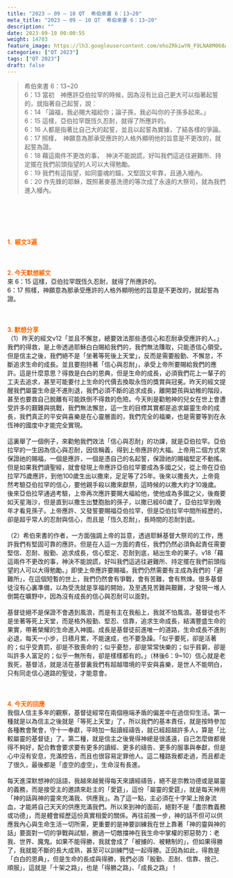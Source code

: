```yaml
---
title: "2023 – 09 – 10 QT  希伯來書 6：13~20"
meta_title: "2023 – 09 – 10 QT  希伯來書 6：13~20"
description: ""
date: 2023-09-10 00:00:55
weight: 14703
feature_image: https://lh3.googleusercontent.com/ehoZRkiwYN_F9LNA8M068AYxt73EavCZno-PD1cJRuf5BbSkQVUWr3gNEbt5kSs28Pb_Elg17kSrtf9ybWvojWoMV6I4tPM3vGRGDq6GkKkPdL2Gut4QAIw4-uykKUAtNiKgQKntvsU=w800
categories: ["QT 2023"]
tags: ["QT 2023"]
draft: false
---
```


<blockquote>希伯來書 6：13~20<br />
6：13 當初　神應許亞伯拉罕的時候，因為沒有比自己更大可以指著起誓的，就指著自己起誓，說：<br />
6：14 「論福，我必賜大福給你；論子孫，我必叫你的子孫多起來。」<br />
6：15 這樣，亞伯拉罕既恆久忍耐，就得了所應許的。<br />
6：16 人都是指著比自己大的起誓，並且以起誓為實據，了結各樣的爭論。<br />
6：17 照樣，　神願意為那承受應許的人格外顯明他的旨意是不更改的，就起誓為證。<br />
6：18 藉這兩件不更改的事，　神決不能說謊，好叫我們這逃往避難所、持定擺在我們前頭指望的人可以大得勉勵。<br />
6：19 我們有這指望，如同靈魂的錨，又堅固又牢靠，且通入幔內。<br />
6：20 作先鋒的耶穌，既照著麥基洗德的等次成了永遠的大祭司，就為我們進入幔內。</blockquote><br />
&nbsp;<br />
<br />
&nbsp;<br />
<br />
<span style="color: #ff6600;"><strong>1.  經文3遍</strong></span><br />
<br />
&nbsp;<br />
<br />
<span style="color: #ff6600;"><strong>2. 今天默想經文<br />
</strong></span>來 6：15 這樣，亞伯拉罕既恆久忍耐，就得了所應許的。<br />
6：17 照樣，神願意為那承受應許的人格外顯明他的旨意是不更改的，就起誓為證。<br />
<br />
&nbsp;<br />
<br />
<strong><span style="color: #ff6600;">3. 默想分享<br />
</span></strong>（1）昨天的經文v12「並且不懈怠，總要效法那些憑信心和忍耐承受應許的人。」我們的得救，是上帝透過耶穌白白賜給我們的，我們無法賺取，只能憑信心領受。但是信主之後，我們絕不是「坐著等死後上天堂」，反而是需要殷勤、不懈怠，不斷追求生命的成長。並且要抱持著「信心與忍耐」，承受上帝所要賜給我們的應許。這是什麼意思？得救是白白的恩典，但是生命的成長，必須我們花上一輩子的工夫去追求，甚至可能要付上生命的代價去換取永恆的獎賞與冠冕。昨天的經文提醒我們屬靈生命是不進則退，我們必須不斷的追求成長，離開嬰孩與幼稚的階段，甚至也要救自己脫離有可能跌倒不得救的危險。今天則是勸勉神的兒女在世上會遭受許多的艱難與挑戰，我們無法懈怠，這一生的目標其實都是追求屬靈生命的成長，我們真正的平安與喜樂是在心靈層面的，我們完全的福樂，也是需要等到在永恆神的國度中才能完全實現。<br />
<br />
這裏舉了一個例子，來勸勉我們效法「信心與忍耐」的功課，就是亞伯拉罕。亞伯拉罕的一生因為信心與忍耐，因信稱義，得到上帝應許的大福。上帝用二個方式來保證祂的賜福，一個是應許，一個是憑自己的名起誓，保證祂的賜福堅定不動搖。但是如果我們讀聖經，就會發現上帝應許亞伯拉罕要成為多國之父，從上帝在亞伯拉罕75歲應許，到他100歲生出以撒來，足足等了25年。後來以撒長大，上帝竟然考驗亞伯拉罕的信心，要他親手殺以撒來獻祭，這時候的以撒大約才10幾歲。後來亞伯拉罕通過考驗，上帝再次應許要賜大福給他，使他成為多國之父，後裔要如天星海沙，但是直到以撒生出雙胞胎的孫子，以撒已經60歲了，亞伯拉罕到晚年才看見孫子。上帝應許、又發誓要賜福亞伯拉罕，但是亞伯拉罕中間所經歷的，卻是超乎常人的忍耐與信心，而且是「恆久忍耐」，長時間的忍耐到底。<br />
<br />
（2）希伯來書的作者，一方面強調上帝的旨意，透過耶穌基督大祭司的工作，應許我們有堅固可靠的應許。但是在人這一方面的責任，我們仍然必須負起責任需要堅信、忍耐、殷勤、追求成長，信心堅定、忍耐到底，結出生命的果子。v18「藉這兩件不更改的事，神決不能說謊，好叫我們這逃往避難所、持定擺在我們前頭指望的人可以大得勉勵。」即使上帝應許要賜福，我們仍然需要有主成為我們的「避難所」，在這個短暫的世上，我們仍然會有爭戰，會有苦難，會有熬煉。很多基督徒沒有心裏準備，以為受洗就是享福的開始，及至遇見苦難與艱難，才發現一堆人倒斃在曠野中，因為沒有成長的信心與忍耐可以面對。<br />
<br />
基督徒絕不是保證不會遇到風浪，而是有主在我船上，我就不怕風浪。基督徒也不是坐著等死上天堂，而是格外殷勤、堅忍、信靠，追求生命成長，結滿豐盛生命的果實，帶著榮耀的生命進入神國。成長是基督徒前進唯一的道路，生命成長不進則必退，每天一小步，日積月累，不能速成，也不要急躁。「似乎要死，卻是活著的；似乎受責罰，卻是不致喪命的；似乎憂愁，卻是常常快樂的；似乎貧窮，卻是叫許多人富足的；似乎一無所有，卻是樣樣都有的。」（林後6：9~10）信心就是老我死，基督活，就是活在基督裏我們有超越環境的平安與喜樂，是世人不能明白，只有同走信心道路的聖徒，才能意會。<br />
<br />
&nbsp;<br />
<br />
<strong style="font-size: inherit;"><span style="color: #ff6600;">4. 今天的回應<br />
</span></strong>我個人信主多年的觀察，基督徒經常在兩個極端矛盾的偏差中在過信仰生活。第一種就是以為信主之後就是「等死上天堂」了，所以我們的基本責任，就是按時參加各種教會聚會，守十一奉獻，平時加一點讀經禱告，就已經超越許多人，算是「比較屬靈的基督徒」了。第二種，就是信主之後覺得神總是很遙遠，自己怎麼做都覺得不夠好，配合教會要求要有更多的讀經、更多的禱告、更多的服事與奉獻，但是心中沒有安息，充滿控告，而且也很容易定罪他人。這二種路我都走過，而且都走了很久，最後都是「虛空的虛空」，生命沒有長進。<br />
<br />
每天進深默想神的話語，我越來越覺得每天來讀經禱告，絕不是宗教功德或是屬靈的義務，而是接受主的邀請來赴主的「愛筵」，這份「屬靈的愛筵」，就是每天神用「神的話與神的靈來充滿我、供應我」。為了這一點，主必須在十字架上捨身流血，才能將自己天天的供應充滿我們。所以來到神的面前，絕對不是「盡宗教義務或功德」，而是體會經歷這份真實相愛的關係。再往前推一步，神的話不但可以供應我內心與生命生活一切所需，更重要的是神要訓練我在世上靠著「神的靈與神的話」要面對一切的爭戰與試驗，勝過一切敵擋神在我生命中掌權的邪惡勢力：老我、世界、魔鬼。如果不能得勝，我就會成了「被擄的、被轄制的」，但如果得勝了，我就能不斷的長大成熟，甚至可以訓練門徒一起得勝。正因為如此，得救是「白白的恩典」，但是生命的長成與得勝，我們必須「殷勤、忍耐、信靠、捨己、順服」，這就是「十架之路」，也是「得勝之路」、「成長之路」！<br />
<br />
<audio style="display: none;" controls="controls"></audio><br />
<br />
<audio style="display: none;" controls="controls"></audio><br />
<br />
<audio style="display: none;" controls="controls"></audio><br />
<br />
<audio style="display: none;" controls="controls"></audio><br />
<br />
<audio style="display: none;" controls="controls"></audio>
        
